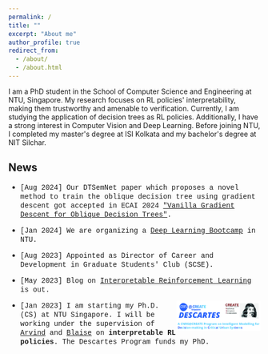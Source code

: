 ```yaml
---
permalink: /
title: ""
excerpt: "About me"
author_profile: true
redirect_from: 
  - /about/
  - /about.html
---
```


I am a PhD student in the School of Computer Science and Engineering at NTU, Singapore. My research focuses on RL policies' interpretability, making them trustworthy and amenable to verification. Currently, I am studying the application of decision trees as RL policies. Additionally, I have a strong interest in Computer Vision and Deep Learning. Before joining NTU, I completed my master's degree at ISI Kolkata and my bachelor's degree at NIT Silchar. 
<!-- **Coming Soon!**: my first [blog](/posts/2023/05/blog-post-irl/) on Interpretability of RL policies.
{: .notice} -->


## News

* <span style="font-family: Courier New;">[Aug 2024] Our DTSemNet paper which proposes a novel method to train the oblique decision tree using gradient descent got accepted in ECAI 2024 ["Vanilla Gradient Descent for Oblique Decision Trees"](https://cps-research-group.github.io/dtsemnet/).</span>

* <span style="font-family: Courier New;">[Jan 2024] We are organizing a [Deep Learning Bootcamp](https://ntu-dl-bootcamp.github.io/deep-learning-2024/) in NTU.</span>

* <span style="font-family: Courier New;">[Aug 2023] Appointed as Director of Career and Development in Graduate Students' Club (SCSE).</span>

* <span style="font-family: Courier New;">[May 2023] Blog on [Interpretable Reinforcement Learning](/posts/2023/05/blog-post-irl/) is out.</span>

* <img src="/files/descartes_logo.jpg"  width="35%" alt="descartes logo" align="right"><span style="font-family: Courier New;">\[Jan 2023\] I am starting my Ph.D. (CS) at NTU Singapore. I will be working under the supervision of [Arvind](https://personal.ntu.edu.sg/arvinde/) and [Blaise](https://perso.crans.org/genest/) on **interpretable RL policies**. The Descartes Program funds my PhD.</span>





